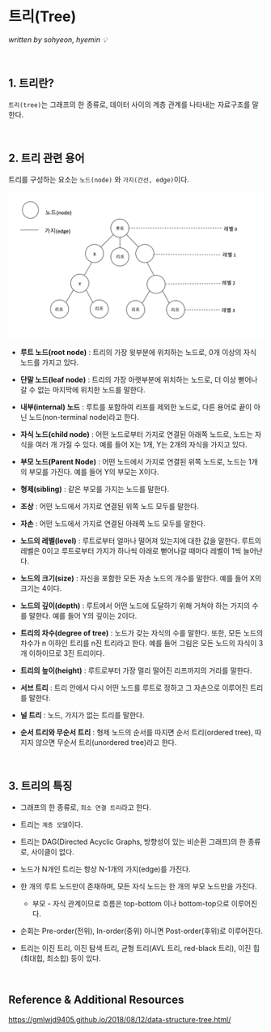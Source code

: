 # 트리(Tree)
*written by sohyeon, hyemin 💡*

<br>

## 1. 트리란?
`트리(tree)`는 그래프의 한 종류로, 데이터 사이의 계층 관계를 나타내는 자료구조를 말한다.  
  
  <br>
  
## 2. 트리 관련 용어
트리를 구성하는 요소는 `노드(node)` 와 `가지(간선, edge)`이다.  
  
<img src="./resources/Tree/tree.png" width="600px">  
  
* **루트 노드(root node)** : 트리의 가장 윗부분에 위치하는 노드로, 0개 이상의 자식 노드를 가지고 있다.    
  
* **단말 노드(leaf node)** : 트리의 가장 아랫부분에 위치하는 노드로, 더 이상 뻗어나갈 수 없는 마지막에 위치한 노드를 말한다.  
  
* **내부(internal) 노드** : 루트를 포함하여 리프를 제외한 노드로, 다른 용어로 끝이 아닌 노드(non-terminal node)라고 한다.  
  
* **자식 노드(child node)** : 어떤 노드로부터 가지로 연결된 아래쪽 노드로, 노드는 자식을 여러 개 가질 수 있다. 예를 들어 X는 1개, Y는 2개의 자식을 가지고 있다.  
  
* **부모 노드(Parent Node)** : 어떤 노드에서 가지로 연결된 위쪽 노드로, 노드는 1개의 부모를 가진다. 예를 들어 Y의 부모는 X이다.  
  
* **형제(sibling)** : 같은 부모를 가지는 노드를 말한다.  
  
* **조상** : 어떤 노드에서 가지로 연결된 위쪽 노드 모두를 말한다.  
  
* **자손** : 어떤 노드에서 가지로 연결된 아래쪽 노드 모두를 말한다.  
  
* **노드의 레벨(level)** : 루트로부터 얼마나 떨어져 있는지에 대한 값을 말한다. 루트의 레벨은 0이고 루트로부터 가지가 하나씩 아래로 뻗어나갈 때마다 레벨이 1씩 늘어난다.  
   
* **노드의 크기(size)** : 자신을 포함한 모든 자손 노드의 개수를 말한다. 예를 들어 X의 크기는 4이다. 
  
* **노드의 깊이(depth)** : 루트에서 어떤 노드에 도달하기 위해 거쳐야 하는 가지의 수를 말한다. 예를 들어 Y의 깊이는 2이다.  
  
 * **트리의 차수(degree of tree)** : 노드가 갖는 자식의 수를 말한다. 또한, 모든 노드의 차수가 n 이하인 트리를 n진 트리라고 한다. 예를 들어 그림은 모든 노드의 자식이 3개 이하이므로 3진 트리이다.  
   
* **트리의 높이(height)** : 루트로부터 가장 멀리 떨어진 리프까지의 거리를 말한다.  

* **서브 트리** : 트리 안에서 다시 어떤 노드를 루트로 정하고 그 자손으로 이루어진 트리를 말한다.    
    
* **널 트리** : 노드, 가지가 없는 트리를 말한다.  
  
* **순서 트리와 무순서 트리** : 형제 노드의 순서를 따지면 순서 트리(ordered tree), 따지지 않으면 무순서 트리(unordered tree)라고 한다.  

<br>

## 3. 트리의 특징
* 그래프의 한 종류로, `최소 연결 트리`라고 한다.
  
* 트리는 `계층 모델`이다.

* 트리는 DAG(Directed Acyclic Graphs, 방향성이 있는 비순환 그래프)의 한 종류로, 사이클이 없다.  
  
* 노드가 N개인 트리는 항상 N-1개의 가지(edge)를 가진다.  
  
* 한 개의 루트 노드만이 존재하며, 모든 자식 노드는 한 개의 부모 노드만을 가진다.  
    * 부모 - 자식 관계이므로 흐름은 top-bottom 이나 bottom-top으로 이루어진다.
      
* 순회는 Pre-order(전위), In-order(중위) 아니면 Post-order(후위)로 이루어진다.  
  
* 트리는 이진 트리, 이진 탐색 트리, 균형 트리(AVL 트리, red-black 트리), 이진 힙(최대힙, 최소힙) 등이 있다.  

<br>

## Reference & Additional Resources
<https://gmlwjd9405.github.io/2018/08/12/data-structure-tree.html/>

